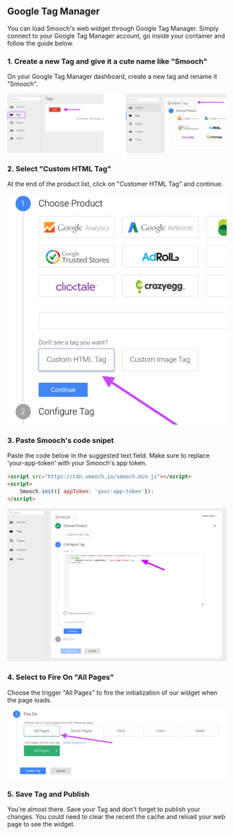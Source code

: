 ## Google Tag Manager

You can load Smooch's web widget through Google Tag Manager. Simply connect to your Google Tag Manager account, go inside your container and follow the guide below. 

### 1. Create a new Tag and give it a cute name like "Smooch"

On your Google Tag Manager dashboard, create a new tag and rename it "Smooch".

![GTM New Tag](/images/gtm_new_tag.png)

### 2. Select "Custom HTML Tag"

At the end of the product list, click on "Customer HTML Tag" and continue.

![GTM HTML Tag](/images/gtm_html_tag.png)

### 3. Paste Smooch's code snipet 

Paste the code below in the suggested text field. Make sure to replace 'your-app-token' with your Smooch's app token.

```html
<script src="https://cdn.smooch.io/smooch.min.js"></script>
<script>
    Smooch.init({ appToken: 'your-app-token'});
</script>
```

![GTM HTML Tag](/images/gtm_smooch_snippet.png)

### 4. Select to Fire On "All Pages"

Choose the trigger "All Pages" to fire the initialization of our widget when the page loads.

![GTM HTML Tag](/images/gtm_fire_on.png)

### 5. Save Tag and Publish

You're almost there. Save your Tag and don't forget to publish your changes. You could need to clear the recent the cache and reload your web page to see the widget.